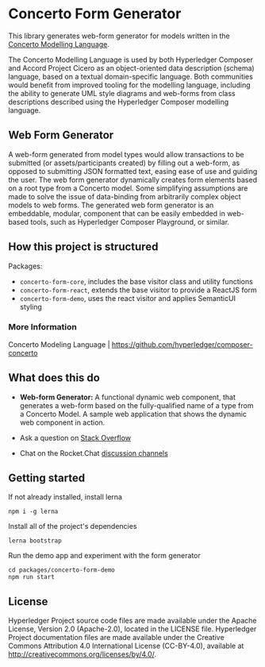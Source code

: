 # Concerto Form Generator

This library generates web-form generator for models written in the [Concerto Modelling Language](https://github.com/hyperledger/composer-concerto).

<!--[![Coverage Status](https://coveralls.io/repos/github/accordproject/composer-form/badge.svg?branch=master)](https://coveralls.io/github/accordproject/composer-form?branch=master)

[![Build Status](https://travis-ci.com/accordproject/composer-form.svg?branch=master)](https://travis-ci.com/accordproject/composer-form)--> 

The Concerto Modelling Language is used by both Hyperledger Composer and Accord Project Cicero as an object-oriented data description (schema) language, based on a textual domain-specific language. Both communities would benefit from improved tooling for the modelling language, including the ability to generate UML style diagrams and web-forms from class descriptions described using the Hyperledger Composer modelling language.

## Web Form Generator

A web-form generated from model types would allow transactions to be submitted (or assets/participants created) by filling out a web-form, as opposed to submitting JSON formatted text, easing ease of use and guiding the user. The web form generator dynamically creates form elements based on a root type from a Concerto model. Some simplifying assumptions are made to solve the issue of data-binding from arbitrarily complex object models to web forms. The generated web form generator is an embeddable, modular, component that can be easily embedded in web-based tools, such as Hyperledger Composer Playground, or similar.

## How this project is structured

Packages: 
- `concerto-form-core`, includes the base visitor class and utility functions
- `concerto-form-react`, extends the base visitor to provide a ReactJS form
- `concerto-form-demo`, uses the react visitor and applies SemanticUI styling

### More Information

Concerto Modeling Language | https://github.com/hyperledger/composer-concerto

## What does this do

- **Web-form Generator:** A functional dynamic web component, that generates a web-form based on the fully-qualified name of a type from a Concerto Model. A sample web application that shows the dynamic web component in action.

- Ask a question on [Stack Overflow](http://stackoverflow.com/questions/tagged/hyperledger-composer)
- Chat on the Rocket.Chat [discussion channels](https://chat.hyperledger.org/channel/composer)

## Getting started

If not already installed, install lerna

```
npm i -g lerna
```

Install all of the project's dependencies

```
lerna bootstrap
```

Run the demo app and experiment with the form generator

```
cd packages/concerto-form-demo
npm run start
```

## License <a name="license"></a>
Hyperledger Project source code files are made available under the Apache License, Version 2.0 (Apache-2.0), located in the LICENSE file. Hyperledger Project documentation files are made available under the Creative Commons Attribution 4.0 International License (CC-BY-4.0), available at http://creativecommons.org/licenses/by/4.0/.
